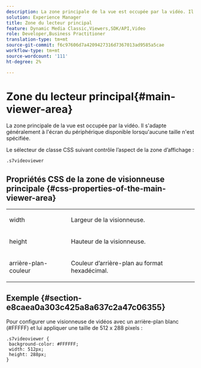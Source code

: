 ```yaml
---
description: La zone principale de la vue est occupée par la vidéo. Il s'adapte généralement à l'écran du périphérique disponible lorsqu'aucune taille n'est spécifiée.
solution: Experience Manager
title: Zone du lecteur principal
feature: Dynamic Media Classic,Viewers,SDK/API,Video
role: Developer,Business Practitioner
translation-type: tm+mt
source-git-commit: f6c97606d7a4209427316d7367013ad9585a5cae
workflow-type: tm+mt
source-wordcount: '111'
ht-degree: 2%

---
```



# Zone du lecteur principal{#main-viewer-area}

La zone principale de la vue est occupée par la vidéo. Il s&#39;adapte généralement à l&#39;écran du périphérique disponible lorsqu&#39;aucune taille n&#39;est spécifiée.

<!--<a id="section_061E550C1C1D4DB2BD663A898895B38C"></a>-->

Le sélecteur de classe CSS suivant contrôle l’aspect de la zone d’affichage :

```
.s7videoviewer 
```

## Propriétés CSS de la zone de visionneuse principale {#css-properties-of-the-main-viewer-area}

<table id="table_C48C56E696304C9BAFEE71BA9EA9A174"> 
 <tbody> 
  <tr> 
   <td colname="col1"> <p> <span class="codeph"> width </span> </p> </td> 
   <td colname="col2"> <p>Largeur de la visionneuse. </p> </td> 
  </tr> 
  <tr> 
   <td colname="col1"> <p> <span class="codeph"> height </span> </p> </td> 
   <td colname="col2"> <p>Hauteur de la visionneuse. </p> </td> 
  </tr> 
  <tr> 
   <td colname="col1"> <p> <span class="codeph"> arrière-plan-couleur  </span> </p> </td> 
   <td colname="col2"> <p> Couleur d’arrière-plan au format hexadécimal. </p> </td> 
  </tr> 
 </tbody> 
</table>

## Exemple {#section-e8caea0a303c425a8a637c2a47c06355}

Pour configurer une visionneuse de vidéos avec un arrière-plan blanc (#FFFFF) et lui appliquer une taille de 512 x 288 pixels :

```
.s7videoviewer { 
 background-color: #FFFFFF; 
 width: 512px; 
 height: 288px;  
}
```

